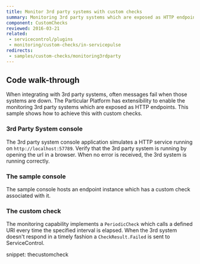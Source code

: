 ```yaml
---
title: Monitor 3rd party systems with custom checks
summary: Monitoring 3rd party systems which are exposed as HTTP endpoints with custom checks.
component: CustomChecks
reviewed: 2016-03-21
related:
 - servicecontrol/plugins
 - monitoring/custom-checks/in-servicepulse
redirects:
 - samples/custom-checks/monitoring3rdparty
---
```



## Code walk-through

When integrating with 3rd party systems, often messages fail when those systems are down. The Particular Platform has extensibility to enable the monitoring 3rd party systems which are exposed as HTTP endpoints. This sample shows how to achieve this with custom checks.


### 3rd Party System console

The 3rd party system console application simulates a HTTP service running on `http://localhost:57789`. Verify that the 3rd party system is running by opening the url in a browser. When no error is received, the 3rd system is running correctly.


### The sample console

The sample console hosts an endpoint instance which has a custom check associated with it.


### The custom check

The monitoring capability implements a `PeriodicCheck` which calls a defined URI every time the specified interval is elapsed. When the 3rd system doesn't respond in a timely fashion a `CheckResult.Failed` is sent to ServiceControl.

snippet: thecustomcheck
